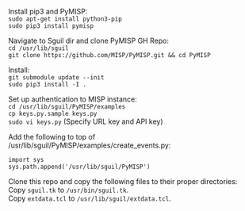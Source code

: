 Install pip3 and PyMISP:    
`sudo apt-get install python3-pip`    
`sudo pip3 install pymisp`    

Navigate to Sguil dir and clone PyMISP GH Repo:    
`cd /usr/lib/sguil`    
`git clone https://github.com/MISP/PyMISP.git && cd PyMISP`    

Install:    
`git submodule update --init`     
`sudo pip3 install -I .`     

Set up authentication to MISP instance:    
`cd /usr/lib/sguil/PyMISP/examples`    
`cp keys.py.sample keys.py`    
`sudo vi keys.py`  (Specify URL key and API key)    

Add the following to top of /usr/lib/sguil/PyMISP/examples/create_events.py:    

    import sys
    sys.path.append('/usr/lib/sguil/PyMISP')
    
Clone this repo and copy the following files to their proper directories:    
Copy `sguil.tk` to `/usr/bin/sguil.tk`.    
Copy `extdata.tcl` to `/usr/lib/sguil/extdata.tcl`.   
